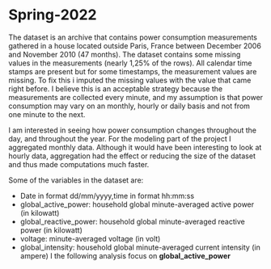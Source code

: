 # Spring-2022

The dataset is an archive that contains power consumption measurements gathered in a house located outside Paris, France between December 2006 and November 2010 (47 months).
The dataset contains some missing values in the measurements (nearly 1,25% of the rows). All calendar time stamps are present but for some timestamps, the measurement values are missing. To fix this i imputed the missing values with the value that came right before. I believe this is an acceptable strategy because the measurements are collected every minute, and my assumption is that power consumption may vary on an monthly, hourly or daily basis and not from one minute to the next.

I am interested in seeing how power consumption changes throughout the day, and throughout the year. For the modeling part of the project I aggregated monthly data. Although it would have been interesting to look at hourly data, aggregation had the effect or reducing the size of the dataset and thus made computations much faster.

Some of the variables in the dataset are:
* Date in format dd/mm/yyyy,time in format hh:mm:ss 
* global_active_power: household global minute-averaged active power (in kilowatt) 
* global_reactive_power: household global minute-averaged reactive power (in kilowatt) 
* voltage: minute-averaged voltage (in volt) 
* global_intensity: household global minute-averaged current intensity (in ampere) 
I the following analysis focus on **global_active_power**
